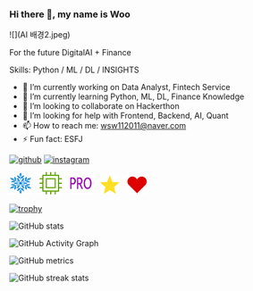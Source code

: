 ### Hi there 👋, my name is Woo
![](AI 배경2.jpeg)

For the future DigitalAI + Finance


Skills: Python / ML / DL / INSIGHTS

- 🔭 I’m currently working on Data Analyst, Fintech Service   
- 🌱 I’m currently learning Python, ML, DL, Finance Knowledge  
- 👯 I’m looking to collaborate on Hackerthon  
- 🤔 I’m looking for help with Frontend, Backend, AI, Quant 
- 📫 How to reach me: wsw112011@naver.com 
- ⚡ Fun fact: ESFJ 


[<img src='https://cdn.jsdelivr.net/npm/simple-icons@3.0.1/icons/github.svg' alt='github' height='40'>](https://github.com/wsw1120)  [<img src='https://cdn.jsdelivr.net/npm/simple-icons@3.0.1/icons/instagram.svg' alt='instagram' height='40'>](https://www.instagram.com/dntmddn_/)  

<a href='https://archiveprogram.github.com/'><img src='https://raw.githubusercontent.com/acervenky/animated-github-badges/master/assets/acbadge.gif' width='40' height='40'></a> <a href='https://docs.github.com/en/developers'><img src='https://raw.githubusercontent.com/acervenky/animated-github-badges/master/assets/devbadge.gif' width='40' height='40'></a> <a href='https://github.com/pricing'><img src='https://raw.githubusercontent.com/acervenky/animated-github-badges/master/assets/pro.gif' width='40' height='40'></a> <a href='https://stars.github.com/'><img src='https://raw.githubusercontent.com/acervenky/animated-github-badges/master/assets/starbadge.gif' width='35' height='35'></a> <a href='https://docs.github.com/en/github/supporting-the-open-source-community-with-github-sponsors'><img src='https://raw.githubusercontent.com/acervenky/animated-github-badges/master/assets/sponsorbadge.gif' width='35' height='35'></a> 

[![trophy](https://github-profile-trophy.vercel.app/?username=wsw1120)](https://github.com/ryo-ma/github-profile-trophy)

![GitHub stats](https://github-readme-stats.vercel.app/api?username=wsw1120&show_icons=true)  

![GitHub Activity Graph](https://activity-graph.herokuapp.com/graph?username=wsw1120)  

![GitHub metrics](https://metrics.lecoq.io/wsw1120)  

![GitHub streak stats](https://github-readme-streak-stats.herokuapp.com/?user=wsw1120)  





